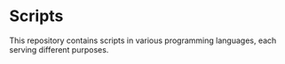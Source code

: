# Scripts
This repository contains scripts in various programming languages, each serving different purposes.
